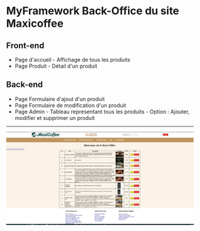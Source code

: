 # MyFramework Back-Office du site Maxicoffee
## Front-end
- Page d'accueil - Affichage de tous les produits
- Page Produit - Détail d'un produit

## Back-end
- Page Formulaire d'ajout d'un produit
- Page Formulaire de modification d'un produit
- Page Admin - Tableau representant tous les produits - Option : Ajouter, modifier et supprimer un produit
- - -
![page admin](public/pictures/markdown_admin.jpeg "page admin back office")
